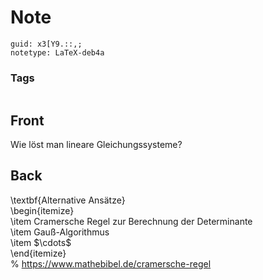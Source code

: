 # Note
```
guid: x3[Y9.::,;
notetype: LaTeX-deb4a
```

### Tags
```
```

## Front
Wie löst man lineare Gleichungssysteme?

## Back
<div>\textbf{Alternative Ansätze}</div><div>
</div><div>\begin{itemize}</div><div>\item Cramersche Regel zur Berechnung der Determinante</div><div>\item Gauß-Algorithmus</div><div>\item $\cdots$</div><div>\end{itemize}</div><div>
</div><div>% <a href="https://www.mathebibel.de/cramersche-regel">https://www.mathebibel.de/cramersche-regel</a></div>
